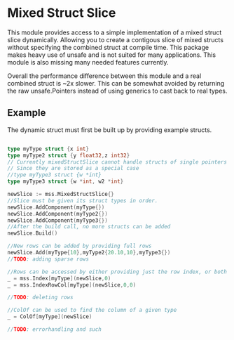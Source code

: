 # Mixed Struct Slice
This module provides access to a simple implementation of a mixed struct slice dynamically. Allowing you to create a contigous slice of mixed structs without specifying the combined struct at compile time. This package makes heavy use of unsafe and is not suited for many applications. This module is also missing many needed features currently.

Overall the performance difference between this module and a real combined struct is ~2x slower. This can be somewhat avoided by returning the raw unsafe.Pointers instead of using generics to cast back to real types. 

## Example
The dynamic struct must first be built up by providing example structs.
```go

type myType struct {x int}
type myType2 struct {y float32,z int32}
// Currently mixedStructSlice cannot handle structs of single pointers
// Since they are stored as a special case
//type myType3 struct {w *int} 
type myType3 struct {w *int, w2 *int}

newSlice := mss.MixedStructSlice{}
//Slice must be given its struct types in order. 
newSlice.AddComponent(myType{})
newSlice.AddComponent(myType2{})
newSlice.AddComponent(myType3{})
//After the build call, no more structs can be added
newSlice.Build()

//New rows can be added by providing full rows
newSlice.Add(myType{10},myType2{20.10,10},myType3{})
//TODO: adding sparse rows

//Rows can be accessed by either providing just the row index, or both the row and column
_ = mss.Index[myType](newSlice,0)
_ = mss.IndexRowCol[myType](newSlice,0,0)

//TODO: deleting rows

//ColOf can be used to find the column of a given type
_ = ColOf[myType](newSlice)

//TODO: errorhandling and such
```